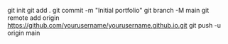 git init
git add .
git commit -m "Initial portfolio"
git branch -M main
git remote add origin https://github.com/yourusername/yourusername.github.io.git
git push -u origin main
